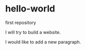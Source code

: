 # hello-world
first repository

I will try to build a website.

I would like to add a new paragraph.
